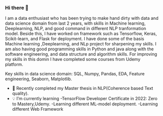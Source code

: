 ### Hi there 👋

<!--
**khadayatbibek/khadayatbibek** is a ✨ _special_ ✨ repository because its `README.md` (this file) appears on your GitHub profile.

-->

I am a data enthusiast who has been trying to make hand dirty with data and data science domain from last 2 years, with skills in Machine learning, Deeplearning, NLP, and good command in different NLP tranformation model. Beside this, I have worked on framework such as Tensorflow, Keras, Scikit-learn, and Flask for deployment. I have done some of the basis Machine learning ,Deeplearning, and NLp project for sharpening my skills. I am also having good programming skills in Python and java along with the software engineering, and data structure and algorithm skills. For improving my skills in this domin I have completed some courses from Udemy platform.

Key skills in data science domain: SQL, Numpy, Pandas, EDA, Feature engineering, Seaborn, Matplotlib.

- 🔭 Recently completed my Master thesis in NLP(Coherence based Text quality).
- :bulb: I’m currently learning 
      -TensorFlow Developer Certificate in 2022: Zero to Mastery,Udemy.
      -Learning different  ML-model deployment.
      -Learning different Web Framework
      


